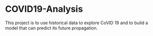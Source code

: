 # COVID19-Analysis
This project is to use historical data to explore CoVID 19 and to build a model that can predict its future propagation.
